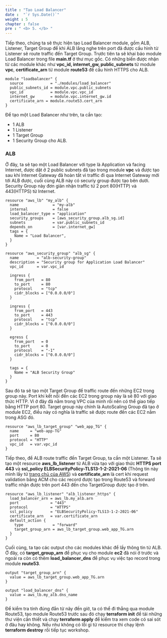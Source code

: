 ```yaml
---
title : "Tạo Load Balancer"
date :  "`r Sys.Date()`" 
weight : 5 
chapter : false
pre : " <b> 5. </b> "
---
```

Tiếp theo, chúng ta sẽ thực hiện tạo Load Balancer module, gồm ALB, Listener, Target Group để khi ALB lắng nghe trên port đã được cấu hình từ Listener sẽ route traffic đến Target Group. Trước tiên ta sẽ khai báo module Load Balancer trong file **main.tf** ở thư mục gốc. Có những biến được nhận từ các module khác như **vpc_id, internet_gw, public_subnets** từ module **vpc**, **certificate_arn** từ module **route53** để cấu hình HTTPS cho ALB.

```
module "loadbalancer" {
  source            = "./modules/load_balancer"
  public_subnets_id = module.vpc.public_subnets
  vpc_id            = module.vpc.vpc_id
  internet_gw       = module.vpc.internet_gw.id
  certificate_arn = module.route53.cert_arn
}
```
Để tạo một Load Balancer như trên, ta cần tạo:
- 1 ALB
- 1 Listener
- 1 Target Group
- 1 Security Group cho ALB.


### ALB
Ở đây, ta sẽ tạo một Load Balancer với type là Application và facing Internet, được dặt ở 2 public subnets đã tạo trong module **vpc** và được tạo sau khi Internet Gateway đã hoàn tất vì traffic đi qua Internet Gateway mới tới ALB được, cuối cùng ALB này có securiy group được tạo bên dưới. Security Group này đơn giản nhận traffic từ 2 port 80(HTTP) và 443(HTTPS) từ Internet.

```
resource "aws_lb" "my_alb" {
  name               = "my-alb"
  internal           = false
  load_balancer_type = "application"
  security_groups    = [aws_security_group.alb_sg.id]
  subnets            = var.public_subnets_id
  depends_on         = [var.internet_gw]
  tags = {
    Name = "Load Balancer",
  }
}

resource "aws_security_group" "alb_sg" {
  name        = "alb-security-group"
  description = "Security group for Application Load Balancer"
  vpc_id      = var.vpc_id 

  ingress {
    from_port   = 80
    to_port     = 80
    protocol    = "tcp"
    cidr_blocks = ["0.0.0.0/0"]
  }

  ingress {
    from_port   = 443
    to_port     = 443
    protocol    = "tcp"
    cidr_blocks = ["0.0.0.0/0"]
  }

  egress {
    from_port   = 0
    to_port     = 0
    protocol    = "-1"
    cidr_blocks = ["0.0.0.0/0"]
  }

  tags = {
    Name = "ALB Security Group"
  }
}

```


Sau đó ta sẽ tạo một Target Group để traffic route đến những EC2 trong group này. Port khi kết nối đến các EC2 trong group này là sẽ 80 với giao thức HTTP. Vì ở đây đã nằm trong VPC của mình rồi nên có thể giao tiếp bằng HTTP port 80. Target group này chính là AutoScaling Group đã tạo ở module EC2, điều này có nghĩa là traffic sẽ được route đến các EC2 nằm trong ASG đó.

```
resource "aws_lb_target_group" "web_app_TG" {
  name     = "web-app-TG"
  port     = 80
  protocol = "HTTP"
  vpc_id   = var.vpc_id
}
```

Tiếp theo, để ALB route traffic đến Target Group, ta cần một Listener. Ta sẽ tạo một resource **aws_lb_listener** từ ALB vừa tạo với giao thức **HTTPS port 443** và **ssl_policy ELBSecurityPolicy-TLS13-1-2-2021-06** (Thông tin này mình lấy từ [trang chủ của AWS](https://docs.aws.amazon.com/elasticloadbalancing/latest/application/describe-ssl-policies.html)) và **certificate_arn** là cert khi request validation bằng ACM cho các record được tạo trong Route53 và forward traffic nhận được trên port 443 đến cho TargetGroup được tạo ở trên.

```
resource "aws_lb_listener" "alb_listener_https" {
  load_balancer_arn = aws_lb.my_alb.arn
  port              = "443"
  protocol          = "HTTPS"
  ssl_policy        = "ELBSecurityPolicy-TLS13-1-2-2021-06"
  certificate_arn   = var.certificate_arn
  default_action {
    type             = "forward"
    target_group_arn = aws_lb_target_group.web_app_TG.arn
  }
}
```

Cuối cùng, ta tạo các output cho các modules khác để lấy thông tin từ ALB. Ở đây, có **target_group_arn** để phục vụ cho module **ec2** đã nói ở trước và ngoài ra còn có thêm **load_balancer_dns** để phục vụ việc tạo record trong module **route53**.

```
output "target_group_arn" {
  value = aws_lb_target_group.web_app_TG.arn
}

output "load_balancer_dns" {
  value = aws_lb.my_alb.dns_name
}
```

Để kiểm tra tính đúng đắn từ nãy đến giờ, ta có thể đi thẳng qua module Route53, tạo module Route53 trước sau đó chạy **terraform init** để tải những thư viện cần thiết và chạy **terraform apply** để kiểm tra xem code có sai sót ở đâu hay không. Nếu như không có lỗi gì từ resource thì chạy lệnh **terraform destroy** rồi tiếp tục workshop.